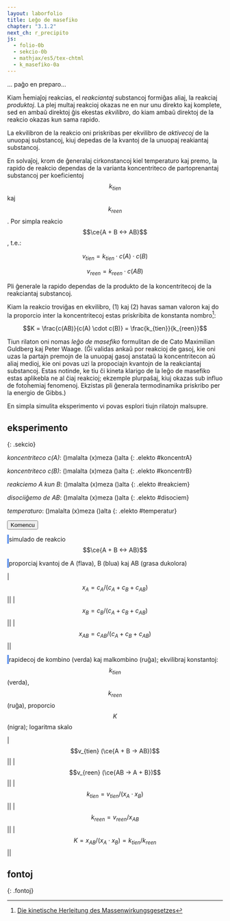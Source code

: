 ```yaml
---
layout: laborfolio
title: Leĝo de masefiko
chapter: "3.1.2"
next_ch: r_precipito
js:
  - folio-0b
  - sekcio-0b 
  - mathjax/es5/tex-chtml
  - k_masefiko-0a
---
```


<!--
https://www.chemieunterricht.de/dc2/mwg/mwg-kon.htm
https://www.chemie.de/lexikon/Gleichgewichtskonstante
https://chem.libretexts.org/Courses/University_of_Arkansas_Little_Rock/Chem_1403%3A_General_Chemistry_2/Text/15%3A_Equilibria/15.02%3A_Equilibrium_Constant_and_Reaction_Quotient

- ekvilibro klarigita per pombatalo
https://www.seilnacht.com/Lexikon/chemgl.htm
http://daten.didaktikchemie.uni-bayreuth.de/umat/mwg/archiv/mwg.htm
https://www.youtube.com/watch?v=TzwKJ1xt8oU
https://www.chids.de/dachs/expvortr/392ChemischesGleichgewicht_Holfeld_Scan.pdf

simulado:
https://javalab.org/en/equilibrium_constants_en/
https://vincentgarreau.com/particles.js
https://developer.mozilla.org/en-US/docs/Games/Tutorials/2D_Breakout_game_pure_JavaScript/Collision_detection

kolizioj
https://www.azurefromthetrenches.com/introductory-guide-to-aabb-tree-collision-detection/
https://github.com/lohedges/aabbcc
https://sourceforge.net/p/javascripaabbtr/code/HEAD/tree/aabbTreeExample.html

-->

... paĝo en preparo...

Kiam ĥemiaĵoj reakcias, el *reakciantaj* substancoj formiĝas aliaj, la reakciaj *produktoj*. La plej multaj reakcioj okazas ne en nur unu direkto kaj komplete, sed en ambaŭ direktoj ĝis ekestas *ekvilibro*, do kiam ambaŭ direktoj de la reakcio okazas kun sama rapido. 

La ekvilibron de la reakcio oni priskribas per ekvilibro de *aktivecoj* de la unuopaj substancoj, kiuj depedas de la kvantoj de la unuopaj reakiantaj substancoj. 

En solvaĵoj, krom de ĝeneralaj cirkonstancoj kiel temperaturo kaj premo, la rapido de reakcio dependas de la varianta koncentriteco de partoprenantaj substancoj per koeficientoj $$k_{tien}$$ kaj $$k_{reen}$$. Por 
simpla reakcio $$\ce{A + B <-> AB}$$, t.e.:

$$v_{tien}  =  k_{tien} \cdot c(A) \cdot c(B) \tag{1}$$

$$v_{reen}  =  k_{reen} \cdot c(AB) \tag{2}$$

Pli ĝenerale la rapido dependas de la produkto de la koncentritecoj de la reakciantaj substancoj.

Kiam la reakcio troviĝas en ekvilibro, (1) kaj (2) havas saman valoron kaj do la proporcio inter la koncentritecoj estas priskribita de konstanta nombro[^cu1]:

$$K = \frac{c(AB)}{c(A) \cdot c(B)} = \frac{k_{tien}}{k_{reen}}$$

Tiun rilaton oni nomas *leĝo de masefiko* formulitan de de Cato Maximilian Guldberg kaj Peter Waage. (Ĝi validas ankaŭ por reakcioj de gasoj, kie oni uzas la partajn premojn de la unuopaj gasoj anstataŭ la koncentritecon aŭ aliaj medioj, kie oni povas uzi la propociajn kvantojn de la reakciantaj substancoj. Estas notinde, ke tiu ĉi kineta klarigo de la leĝo de masefiko estas aplikebla ne al ĉiaj reakcioj; ekzemple plurpaŝaj, kiuj okazas sub influo de fotoĥemiaj fenomenoj. Ekzistas pli ĝenerala termodinamika priskribo per la energio de Gibbs.)

En simpla simulita eksperimento vi povas esplori tiujn rilatojn malsupre.

## eksperimento
{: .sekcio}

<style>
    canvas {
        border: 2px solid cornflowerblue;
    }
    table {
        table-layout: fixed;
    }
    td:first-child {
        width: 60%;
    }
    td:nth-child(2) {
        width: 20%;
    }
    label {
        padding: 0.2em;
        border-radius: 4px;
        border: 1px dotted cornflowerblue;
        border-left: none;
    }
</style>

*koncentriteco c(A)*: ()malalta (x)meza ()alta
{: .elekto #koncentrA}

*koncentriteco c(B)*: ()malalta (x)meza ()alta
{: .elekto #koncentrB}

*reakciemo A kun B*: ()malalta (x)meza ()alta
{: .elekto #reakciem}

*disociiĝemo de AB*: ()malalta (x)meza ()alta
{: .elekto #disociem}

*temperaturo*: ()malalta (x)meza ()alta
{: .elekto #temperatur}

<button id="starto">Komencu</button>

<script>
    elekte((elekto,valoro) => {
        console.log(elekto+':'+valoro);
    });

    kiam_klako("#starto",() => {
        eksperimento();
    })
</script>

<canvas id="kampo" width="480" height="320"></canvas>
simulado de reakcio $$\ce{A + B <-> AB}$$

<canvas id="nombroj" width="480" height="320"></canvas>
proporciaj kvantoj de A (flava), B (blua) kaj AB (grasa dukolora)

|$$x_A = c_A/(c_A+c_B+c_{AB})$$|<span id="cA"/>|
|$$x_B = c_B/(c_A+c_B+c_{AB})$$|<span id="cB"/>|
|$$x_{AB} = c_{AB}/(c_A+c_B+c_{AB})$$|<span id="cAB"/>|

<canvas id="rapidoj" width="480" height="320"></canvas>
rapidecoj de kombino (verda) kaj malkombino (ruĝa); 
ekvilibraj konstantoj: $$k_{tien}$$ (verda), $$k_{reen}$$ (ruĝa), proporcio $$K$$ (nigra);
logaritma skalo

|$$v_{tien} (\ce{A + B -> AB})$$|<span id="vkun"/>|
|$$v_{reen} (\ce{AB -> A + B})$$|<span id="vdis"/>|
|$$k_{tien} = v_{tien} / (x_{A} \cdot x_{B})$$|<span id="ktien"/>|
|$$k_{reen} = v_{reen} / x_{AB}$$|<span id="kreen"/>|
|$$K = x_{AB} / (x_{A} \cdot x_{B}) = k_{tien}/k_{reen}$$|<span id="Ke"/>|

<script>

const canvas = document.getElementById("kampo");
const ctx = canvas.getContext("2d");
const d_nombroj = document.getElementById("nombroj");
const dgr_n = d_nombroj.getContext("2d");
const d_rapidoj = document.getElementById("rapidoj");
const dgr_r = d_rapidoj.getContext("2d");

// ni uzas 16x16-kahelojn por faciligi la kolizi-simuladon k.s.
// larĝo kaj alto estu multoblo de 16!
const masefiko = new Masefiko(
    canvas.getAttribute("width"),
    canvas.getAttribute("height"),
    16);

let n_eroj_A = 500; // nombro da eroj A
let n_eroj_B = 500; // nombro da eroj B
const r_ero = 2; // radiuso de eroj
let temperaturo = 1; // = maksiuma rapideco: 1*16 (kahelgrando)
//let v_max = K/2; // 10*K; K*2;  // maksimuma rapideco ~ temperaturo

// probablecoj por kunigo kaj divido
let p_kunigo = 0.1; //0.1;
let p_divido = 0.7; //0.0005;

let ry_lasta = { ykun: 0, ydis: 0 }; // memoru antaŭajn rapidojn

// preparo de la eksperimento
function preparo() {
    dgr_n.clearRect(0, 0, d_nombroj.width, d_nombroj.height);
    dgr_r.clearRect(0, 0, d_rapidoj.width, d_rapidoj.height);

    const d_alto = d_rapidoj.getAttribute("height");
    linio(d_alto/2,dgr_r);
    linio(3/4*d_alto,dgr_r);

    masefiko.preparo(n_eroj_A,n_eroj_B,temperaturo);
}


// aktualigi valorojn kaj diagramojn
function valoroj() {
    // skribu nombro kun precizo 3, sed komo kaj 10^ anstatŭ e...
    function n_eo(nombro) {
        const p = nombro.toPrecision(3).replace('.',',');
        return p.replace(/e\+?/,' 10^');
    }

    const d_alto = d_rapidoj.getAttribute("height");
    const d_larĝo = d_rapidoj.getAttribute("width");
    const T = masefiko.T;

    const kvantoj = masefiko.proporciaj_kvantoj();
    const nA= kvantoj[-1];
    const nB= kvantoj[1];
    const nAB= kvantoj[0];

    // montru valorojn en diagramo
    if (T < d_larĝo) {
        // maksimuma nombro de iuspecaj eroj
        const n_max = 1; // Math.max(n_eroj_A,n_eroj_B)/(n_eroj_A+n_eroj_B);
        // kalkulu y-koordinaton en la diagramo el valoro v je tempo T
        // la 0-linio estus malsupre, sed ĉar y=0 ĉe <canvas>
        // estas supre, ni subtrahas de ĝia alto
        const yA = d_alto - nA/n_max * d_alto;
        const yB = d_alto - nB/n_max * d_alto;
        const yAB = d_alto - nAB/n_max * d_alto;
        if (T%6 == 3) { // evitu skribi flavan sur bluan punkton, sed intermitu!
            ero({ k:  1, x: T, y: yB }, dgr_n);
        } else if (T%6 == 0) {
            ero({ k: -1, x: T, y: yA }, dgr_n);
        }

        ero({ k: 0, x: T, y: yAB}, dgr_n);

        ĝi("#cA").textContent = n_eo(nA);
        ĝi("#cB").textContent = n_eo(nB);
        ĝi("#cAB").textContent = n_eo(nAB);

        const rapidoj = masefiko.rapido_ave();
        ĝi("#vkun").textContent = n_eo(rapidoj.kun);
        ĝi("#vdis").textContent = n_eo(rapidoj.dis);

        // rapidojn ni montras en logaritma skalo kun log10(1) = 0 en la mezo de la diagramo
        const ykun = d_alto/2 - Math.log10(rapidoj.kun)*50;
        const ydis = d_alto/2 - Math.log10(rapidoj.dis)*50;

        streko(T-1,ry_lasta.ykun,T,ykun,"#090",dgr_r);
        streko(T-1,ry_lasta.ydis,T,ydis,"#900",dgr_r);
        ero({ k: "#090", x: T, y: ykun }, dgr_r);
        ero({ k: "#900", x: T, y: ydis }, dgr_r);
        ry_lasta = { ykun: ykun, ydis: ydis };

        const k_tien = rapidoj.kun / (nA*nB);
        const k_reen = rapidoj.dis / nAB;
        const K = (nAB/(nA*nB));
        ĝi("#kreen").textContent = k_reen? n_eo(k_reen) : '--';
        ĝi("#ktien").textContent = k_tien? n_eo(k_tien) : '--';
        ĝi("#Ke").textContent = n_eo(K);

        // la "konstantojn" ni montras sub la rapdioj kun log10(1) = 0 ĉe 3/4 de la diagramo
        ytien = 3/4*d_alto - Math.log10(k_tien)*10;
        yreen = 3/4*d_alto - Math.log10(k_reen)*10;
        yK    = 3/4*d_alto    - Math.log10(K)*10;

        ero({ k: "#0d0", x: T, y: ytien }, dgr_r);
        ero({ k: "#d00", x: T, y: yreen }, dgr_r);
        ero({ k: "#000", x: T, y: yK }, dgr_r);
    }

}

// desegnu horizontalan linion
function linio(y,ctx) {
    const larĝo = ctx.canvas.getAttribute("width");
    ctx.beginPath();
    ctx.moveTo(0, y);
    ctx.lineTo(larĝo,y);
    ctx.strokeStyle = "#000";
    ctx.lineWidth = 1;
    ctx.stroke();
}

// desegnu strekon inter du punktoj
function streko(x0,y0,x1,y1,koloro,ctx) {
    ctx.beginPath();
    ctx.moveTo(x0,y0);
    ctx.lineTo(x1,y1);
    ctx.lineWidth = 2;
    ctx.strokeStyle = koloro;
    ctx.stroke();
}

// desegnu eron en la eksperimento
function ero(e,ctx) {
    // unu ero tipo -1 aŭ 1
    if (e.k) {
        const koloro = {"-1": "#DD9900", "1": "#0095DD"}[e.k] || e.k;
        ctx.beginPath();
        ctx.arc(e.x, e.y, r_ero, 0, Math.PI * 2);
        ctx.fillStyle = koloro;
        ctx.fill();
    } else {
        // kunigite
        ctx.beginPath();
        ctx.arc(e.x, e.y, 1.5*r_ero, Math.PI/4, Math.PI*5/4);
        ctx.fillStyle = "#0095DD";
        ctx.fill();
        ctx.beginPath();
        ctx.arc(e.x, e.y, 1.5*r_ero, Math.PI*5/4, Math.PI*9/4);
        ctx.fillStyle = "#DD9900";
        ctx.fill();
    }
}

function eksperimento() {
    // komencaj valoroj
    const kA = ĝi("input[name='koncentrA']:checked").value;
    const kB = ĝi("input[name='koncentrB']:checked").value;
    const r_em = ĝi("input[name='reakciem']:checked").value;
    const d_em = ĝi("input[name='disociem']:checked").value;
    const temp = ĝi("input[name='temperatur']:checked").value;

    n_eroj_A = {"malalta": 500, "meza": 1000, "alta": 2000}[kA];
    n_eroj_B = {"malalta": 500, "meza": 1000, "alta": 2000}[kB];
    p_kunigo = {"malalta": 0.05, "meza": 0.1, "alta": 0.7}[r_em];
    p_divido = {"malalta": 0.0005, "meza": 0.01, "alta": 0.1}[d_em];
    temperaturo = {"malalta": 0.1, "meza": 1, "alta": 5}[temp];

    //var interval = setInterval(pentru, 100);

    preparo();

    function paŝo() {
        ctx.clearRect(0, 0, canvas.width, canvas.height);

        for (const kahelo of masefiko.kaheloj) {
            for (e of Object.values(kahelo)) {
                ero(e,ctx);
            }
        }

        masefiko.procezo();
        valoroj();
    }

    const intervalo = 50;
    const d_larĝo = d_rapidoj.getAttribute("width");

    (function bis() {
        setTimeout(() => {        
            paŝo();
            if (masefiko.T < d_larĝo) bis();
        }, intervalo);
    })();
}

</script>

## fontoj
{: .fontoj}

[^cu1]: [Die kinetische Herleitung des Massenwirkungsgesetzes](https://www.chemieunterricht.de/dc2/mwg/mwg-herl.htm)
[^cu2]: [Die thermodynamische Begründung des Massenwirkungsgesetzes und ΔG](https://www.chemieunterricht.de/dc2/mwg/mwg-ther.htm)
[^cd1]: [Chemielexikon: Massenwirkungsgesetz](https://www.chemie.de/lexikon/Massenwirkungsgesetz.html)
[^cd2]: [Chemielexikon: https://www.chemie.de/lexikon/Chemisches_Potential.html](https://www.chemie.de/lexikon/Chemisches_Potential.html)